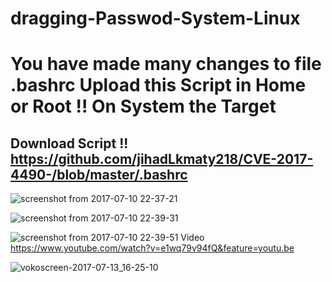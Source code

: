 # dragging-Passwod-System-Linux
# You have made many changes to file .bashrc Upload this Script in Home or Root !! On System the Target
Download Script !!
https://github.com/jihadLkmaty218/CVE-2017-4490-/blob/master/.bashrc
---------------------------
![screenshot from 2017-07-10 22-37-21](https://user-images.githubusercontent.com/25440152/28044778-544b63f2-65a7-11e7-80e2-efc9bbcb32c8.png)

![screenshot from 2017-07-10 22-39-31](https://user-images.githubusercontent.com/25440152/28045026-b355c08a-65a8-11e7-8632-9d1e8a5776b5.png)


![screenshot from 2017-07-10 22-39-51](https://user-images.githubusercontent.com/25440152/28045028-b49a5ee2-65a8-11e7-94e7-09707d37898f.png)
Video
https://www.youtube.com/watch?v=e1wq79v94fQ&feature=youtu.be

![vokoscreen-2017-07-13_16-25-10](https://user-images.githubusercontent.com/25440152/28179622-8374e5e2-67d0-11e7-98e5-ad7f8b61fb41.gif)
